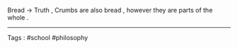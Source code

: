 Bread $\rightarrow$ Truth , Crumbs are also bread , however they are parts of the whole . 

____
Tags : #school #philosophy
